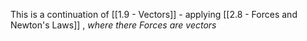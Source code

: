 This is a continuation of [[1.9 - Vectors]] - applying [[2.8 - Forces and Newton's Laws]] , *where there Forces are vectors*


```folder-index-content
```